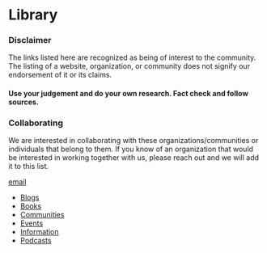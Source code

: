 # Library

### Disclaimer
The links listed here are recognized as being of interest to the community. The listing of a website, organization, or community does not signify our endorsement of it or its claims.

#### Use your judgement and do your own research. Fact check and follow sources.


### Collaborating

We are interested in collaborating with these organizations/communities or individuals that belong to them. If you know of an organization that would be interested in working together with us, please reach out and we will add it to this list.

[email](mailto:staff@psilocene.org)

* [Blogs](content/portal/blogs.md)
* [Books](content/portal/books.md)
* [Communities](content/portal/communities.md)
* [Events](content/portal/events.md)
* [Information](content/portal/information.md)
* [Podcasts](content/portal/podcasts.md)